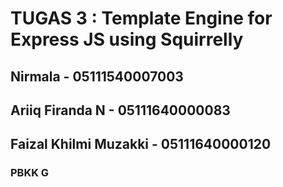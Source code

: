 # TUGAS 3 : Template Engine for Express JS using Squirrelly
## Nirmala - 05111540007003
## Ariiq Firanda N - 05111640000083
## Faizal Khilmi Muzakki - 05111640000120
### PBKK G
